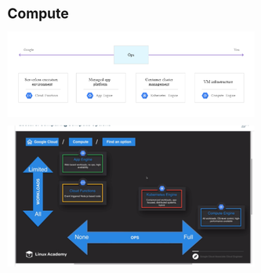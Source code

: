 # Compute

![](../../.gitbook/assets/image%20%2838%29.png)

![](../../.gitbook/assets/image%20%2831%29.png)



